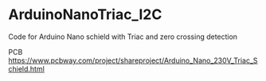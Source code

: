# ArduinoNanoTriac_I2C
Code for Arduino Nano schield with Triac and zero crossing detection

PCB https://www.pcbway.com/project/shareproject/Arduino_Nano_230V_Triac_Schield.html
